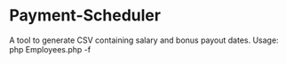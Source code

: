 # Payment-Scheduler
A tool to generate CSV containing salary and bonus payout dates.
Usage: php Employees.php -f <filename>
  
